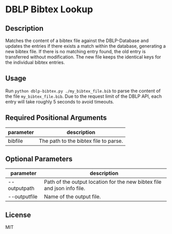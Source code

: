 # DBLP Bibtex Lookup

## Description

Matches the content of a bibtex file against the DBLP-Database and updates the entries if there
exists a match within the database, generating a new bibtex file.
If there is no matching entry found, the old entry is transferred without modification.
The new file keeps the identical keys for the individual bibtex entries.

## Usage

Run `python dblp-bibtex.py ./my_bibtex_file.bib` to parse the content of the
file `my_bibtex_file.bib`.
Due to the request limit of the DBLP API, each entry will take roughly 5 seconds to avoid timeouts.

## Required Positional Arguments

| parameter | description                           |
|-----------|---------------------------------------|
| bibfile   | The path to the bibtex file to parse. |

## Optional Parameters

| parameter    | description                                                             |
|--------------|-------------------------------------------------------------------------|
| --outputpath | Path of the output location for the new bibtex file and json info file. |
| --outputfile | Name of the output file.                                                |

## License
MIT
